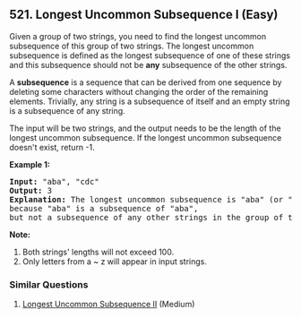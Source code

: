 <!--|This file generated by command(leetcode description); DO NOT EDIT.    |-->
<!--+----------------------------------------------------------------------+-->
<!--|@author    Openset <openset.wang@gmail.com>                           |-->
<!--|@link      https://github.com/openset                                 |-->
<!--|@home      https://github.com/openset/leetcode                        |-->
<!--+----------------------------------------------------------------------+-->

## 521. Longest Uncommon Subsequence I  (Easy)

<p>
Given a group of two strings, you need to find the longest uncommon subsequence of this group of two strings.
The longest uncommon subsequence is defined as the longest subsequence of one of these strings and this subsequence should not be <b>any</b> subsequence of the other strings.
</p>

<p>
A <b>subsequence</b> is a sequence that can be derived from one sequence by deleting some characters without changing the order of the remaining elements. Trivially, any string is a subsequence of itself and an empty string is a subsequence of any string.
</p>

<p>
The input will be two strings, and the output needs to be the length of the longest uncommon subsequence. If the longest uncommon subsequence doesn't exist, return -1.
</p>

<p><b>Example 1:</b><br />
<pre>
<b>Input:</b> "aba", "cdc"
<b>Output:</b> 3
<b>Explanation:</b> The longest uncommon subsequence is "aba" (or "cdc"), <br/>because "aba" is a subsequence of "aba", <br/>but not a subsequence of any other strings in the group of two strings. 
</pre>
</p>

<p><b>Note:</b>
<ol>
<li>Both strings' lengths will not exceed 100.</li>
<li>Only letters from a ~ z will appear in input strings. </li>
</ol>
</p>

### Similar Questions
  1. [Longest Uncommon Subsequence II](https://github.com/openset/leetcode/tree/master/problems/longest-uncommon-subsequence-ii) (Medium)
